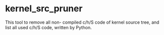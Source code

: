 kernel_src_pruner
=================

This tool to remove all non- compiled c/h/S code of kernel source tree, and list all used c/h/S code, written by Python.
